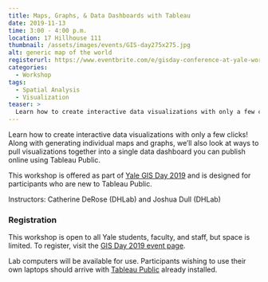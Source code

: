 ```yaml
---
title: Maps, Graphs, & Data Dashboards with Tableau
date: 2019-11-13
time: 3:00 - 4:00 p.m.
location: 17 Hillhouse 111
thumbnail: /assets/images/events/GIS-day275x275.jpg
alt: generic map of the world
registerurl: https://www.eventbrite.com/e/gisday-conference-at-yale-workshops-2019-tickets-77536560941
categories:
  - Workshop
tags:
  - Spatial Analysis
  - Visualization
teaser: >
  Learn how to create interactive data visualizations with only a few clicks! Along with generating individual maps and graphs, we’ll also look at ways to pull visualizations together into a single data dashboard you can publish online using Tableau Public.
---
```

Learn how to create interactive data visualizations with only a few clicks! Along with generating individual maps and graphs, we’ll also look at ways to pull visualizations together into a single data dashboard you can publish online using Tableau Public.

This workshop is offered as part of <a href='https://gisday.yale.edu/' target='_blank'>Yale GIS Day 2019</a> and is designed for participants who are new to Tableau Public.

Instructors: Catherine DeRose (DHLab) and Joshua Dull (DHLab)

### Registration

This workshop is open to all Yale students, faculty, and staff, but space is limited. To register, visit the <a href='https://www.eventbrite.com/e/gisday-conference-at-yale-workshops-2019-tickets-77536560941' target='_blank'>GIS Day 2019 event page</a>. 

Lab computers will be available for use. Participants wishing to use their own laptops should arrive with <a href='https://public.tableau.com/en-us/s/' target='_blank'>Tableau Public</a> already installed.